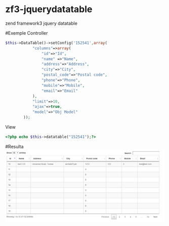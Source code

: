 # zf3-jquerydatatable
zend framework3 jquery datatable

#Exemple
Controller
```php
$this->DataTable()->setConfig('152541',array(
            "columns"=>array(
                "id"=>"Id",
                "name" =>"Name",
                "address"=>"Address",
                "city"=>"City",
                "postal_code"=>"Postal code",
                "phone"=>"Phone",
                "mobile"=>"Mobile",
                "email"=>"Email"
            ),
            "limit"=>10,
            "ajax"=>true,
            "model"=>"Obj Model"
        ));
```
View 
```php
<?php echo $this->datatable("152541");?>
```


#Resulta
![alt tag](https://raw.githubusercontent.com/jenzri-nizar/zf3-jquerydatatable/master/assets/img.png)
